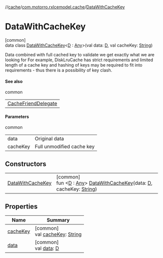 //[cache](../../../index.md)/[com.motorro.rxlcemodel.cache](../index.md)/[DataWithCacheKey](index.md)

# DataWithCacheKey

[common]\
data class [DataWithCacheKey](index.md)&lt;[D](index.md) : [Any](https://kotlinlang.org/api/latest/jvm/stdlib/kotlin/-any/index.html)&gt;(val data: [D](index.md), val cacheKey: [String](https://kotlinlang.org/api/latest/jvm/stdlib/kotlin/-string/index.html))

Data combined with full cached key to validate we get exactly what we are looking for For example, DiskLruCache has strict requirements and limited length of a cache key and hashing of keys may be required to fit into requirements - thus there is a possibility of key clash.

#### See also

common

| |
|---|
| [CacheFriendDelegate](../-cache-friend-delegate/index.md) |

#### Parameters

common

| | |
|---|---|
| data | Original data |
| cacheKey | Full unmodified cache key |

## Constructors

| | |
|---|---|
| [DataWithCacheKey](-data-with-cache-key.md) | [common]<br>fun &lt;[D](index.md) : [Any](https://kotlinlang.org/api/latest/jvm/stdlib/kotlin/-any/index.html)&gt; [DataWithCacheKey](-data-with-cache-key.md)(data: [D](index.md), cacheKey: [String](https://kotlinlang.org/api/latest/jvm/stdlib/kotlin/-string/index.html)) |

## Properties

| Name | Summary |
|---|---|
| [cacheKey](cache-key.md) | [common]<br>val [cacheKey](cache-key.md): [String](https://kotlinlang.org/api/latest/jvm/stdlib/kotlin/-string/index.html) |
| [data](data.md) | [common]<br>val [data](data.md): [D](index.md) |
